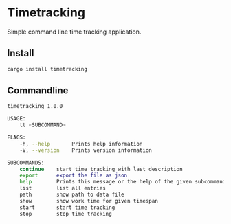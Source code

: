 # Timetracking

Simple command line time tracking application.

## Install
```sh
cargo install timetracking
```

## Commandline
```sh
timetracking 1.0.0

USAGE:
    tt <SUBCOMMAND>

FLAGS:
    -h, --help       Prints help information
    -V, --version    Prints version information

SUBCOMMANDS:
    continue    start time tracking with last description
    export      export the file as json
    help        Prints this message or the help of the given subcommand(s)
    list        list all entries
    path        show path to data file
    show        show work time for given timespan
    start       start time tracking
    stop        stop time tracking
```
